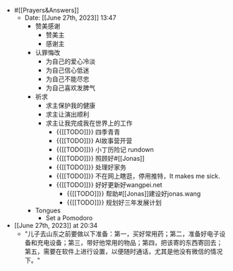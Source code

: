 - #[[Prayers&Answers]]
    - Date: [[June 27th, 2023]] 13:47
        - 赞美感谢
            - 赞美主
            - 感谢主
        - 认罪悔改
            - 为自己的爱心冷淡
            - 为自己信心低迷
            - 为自己不能尽忠
            - 为自己喜欢发脾气
        - 祈求
            - 求主保护我的健康
            - 求主让演出顺利
            - 求主让我完成我在世界上的工作
                - {{[[TODO]]}} 四季青青
                - {{[[TODO]]}} AI故事营开营
                - {{[[TODO]]}} 小丁历险记 rundown
                - {{[[TODO]]}} 照顾好#[[Jonas]]
                - {{[[TODO]]}} 处理好家务
                - {{[[TODO]]}} 不在网上瞎逛，停用推特，It makes me sick.
                - {{[[TODO]]}}  好好更新好wangpei.net
                    - {{[[TODO]]}} 帮助#[[Jonas]]建设好jonas.wang
                    - {{[[TODO]]}} 规划好三年发展计划
        - Tongues
            - Set a Pomodoro
- [[June 27th, 2023]] at 20:34
    - "儿子去山东之前要做以下准备：第一，买好常用药；第二，准备好电子设备和充电设备；第三，带好他常用的物品；第四，把该寄的东西寄回去；第五，需要在软件上进行设置，以便随时通话，尤其是他没有微信的情况下。"

